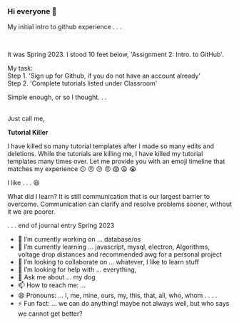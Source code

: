 ### Hi everyone 👋

My initial intro to github experience . . .

<br>

It was Spring 2023. I stood 10 feet below, 'Assignment 2: Intro. to GitHub'. 
<br>

My task: 
<br>
Step 1. 'Sign up for Github, if you do not have an account already'
<br>
Step 2. 'Complete tutorials listed under Classroom'

Simple enough, or so I thought. . . 

<br>
Just call me, 

**Tutorial Killer**

I have killed so many tutorial templates after I made so many edits and deletions. While the tutorials are killing me, I have killed my tutorial templates many times over. Let me provide you with an emoji timeline that matches my experience :confused: :angry: :persevere: :rage: :scream: :tired_face: :sob:

I like . . . :laughing:
<!--
**a-blind-squirrel/a-blind-squirrel** is a ✨ _special_ ✨ repository because its `README.md` (this file) appears on your GitHub profile.

Here are some ideas to get you started:
-->
What did I learn? It is still communication that is our largest barrier to overcome. Communication can clarify and resolve problems sooner, without it we are poorer.

. . . end of journal entry Spring 2023

- 🔭 I’m currently working on ... database/os 
- 🌱 I’m currently learning ... javascript, mysql, electron, Algorithms, voltage drop distances and recommended awg for a personal project
- 👯 I’m looking to collaborate on ... whatever, I like to learn stuff
- 🤔 I’m looking for help with ... everything, 
- 💬 Ask me about ... my dog
- 📫 How to reach me: ... 
- 😄 Pronouns: ... I, me, mine, ours, my, this, that, all, who, whom . . . .
- ⚡ Fun fact: ... we can do anything! maybe not always well, but who says we cannot get better?


<!--
smoked it                |   sketched it
:----------------------: | :-------------------:
<img width="532" alt="Screenshot 2023-11-17 at 1 58 41 AM" src="https://github.com/a-blind-squirrel/a-blind-squirrel/assets/82735889/28f30a1e-f77c-441c-bfdd-0f207df0702a"> | <img width="568" alt="Screenshot 2023-11-17 at 2 35 49 AM" src="https://github.com/a-blind-squirrel/a-blind-squirrel/assets/82735889/a7ecdd1a-2988-4724-bd8d-920065013251">
-->







